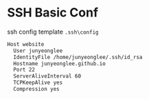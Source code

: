 # SSH Basic Conf

ssh config template `.ssh\config`

```bash
Host website
  User junyeonglee
  IdentityFile /home/junyeonglee/.ssh/id_rsa
  Hostname junyeonglee.github.io
  Port 22
  ServerAliveInterval 60
  TCPKeepAlive yes
  Compression yes
```
